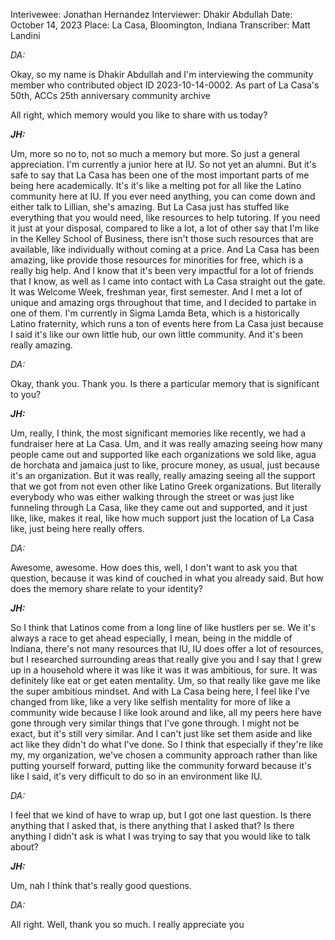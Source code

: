 Interivewee: Jonathan Hernandez 
Interviewer: Dhakir Abdullah
Date: October 14, 2023
Place: La Casa, Bloomington, Indiana
Transcriber: Matt Landini

*DA:*

Okay, so my name is Dhakir Abdullah and I'm interviewing the community member who contributed object ID 2023-10-14-0002. As part of La Casa's 50th, ACCs 25th anniversary community archive 

All right, which memory would you like to share with us today? 

 

***JH:*** 

Um, more so no to, not so much a memory but more. So just a general appreciation. I'm currently a junior here at IU. So not yet an alumni. But it's safe to say that La Casa has been one of the most important parts of me being here academically. It's it's like a melting pot for all like the Latino community here at IU. If you ever need anything, you can come down and either talk to Lillian, she's amazing. But La Casa just has stuffed like everything that you would need, like resources to help tutoring. If you need it just at your disposal, compared to like a lot, a lot of other say that I'm like in the Kelley School of Business, there isn't those such resources that are available, like individually without coming at a price. And La Casa has been amazing, like provide those resources for minorities for free, which is a really big help. And I know that it's been very impactful for a lot of friends that I know, as well as I came into contact with La Casa straight out the gate. It was Welcome Week, freshman year, first semester. And I met a lot of unique and amazing orgs throughout that time, and I decided to partake in one of them. I'm currently in Sigma Lamda Beta, which is a historically Latino fraternity, which runs a ton of events here from La Casa just because I said it's like our own little hub, our own little community. And it's been really amazing. 

 

*DA:*

Okay, thank you. Thank you. Is there a particular memory that is significant to you? 

 

***JH:*** 

Um, really, I think, the most significant memories like recently, we had a fundraiser here at La Casa. Um, and it was really amazing seeing how many people came out and supported like each organizations we sold like, agua de horchata and jamaica just to like, procure money, as usual, just because it's an organization. But it was really, really amazing seeing all the support that we got from not even other like Latino Greek organizations. But literally everybody who was either walking through the street or was just like funneling through La Casa, like they came out and supported, and it just like, like, makes it real, like how much support just the location of La Casa like, just being here really offers. 

 

*DA:*

Awesome, awesome. How does this, well, I don't want to ask you that question, because it was kind of couched in what you already said. But how does the memory share relate to your identity? 

 

 

***JH:*** 

So I think that Latinos come from a long line of like hustlers per se. We it's always a race to get ahead especially, I mean, being in the middle of Indiana, there's not many resources that IU, IU does offer a lot of resources, but I researched surrounding areas that really give you and I say that I grew up in a household where it was like it was it was ambitious, for sure. It was definitely like eat or get eaten mentality. Um, so that really like gave me like the super ambitious mindset. And with La Casa being here, I feel like I've changed from like, like a very like selfish mentality for more of like a community wide because I like look around and like, all my peers here have gone through very similar things that I've gone through. I might not be exact, but it's still very similar. And I can't just like set them aside and like act like they didn't do what I've done. So I think that especially if they're like my, my organization, we've chosen a community approach rather than like putting yourself forward, putting like the community forward because it's like I said, it's very difficult to do so in an environment like IU. 

 

*DA:*

I feel that we kind of have to wrap up, but I got one last question. Is there anything that I asked that, is there anything that I asked that? Is there anything I didn't ask is what I was trying to say that you would like to talk about? 

 

***JH:*** 

Um, nah I think that's really good questions. 

 

*DA:*

All right. Well, thank you so much. I really appreciate you 

 